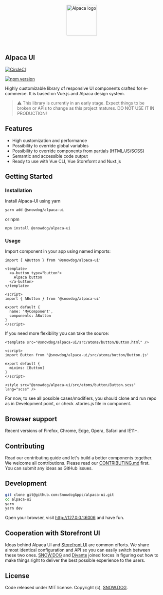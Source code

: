 <p align="center">
  <img src="https://alpaca-ui.now.sh/assets/icons/alpaca.svg" alt="Alpaca logo" height="100" />
</p>
<br/>


## Alpaca UI

[![CircleCI](https://circleci.com/gh/SnowdogApps/alpaca-ui/tree/develop.svg?style=svg)](https://circleci.com/gh/SnowdogApps/alpaca-ui/tree/develop)

[![npm version](https://badge.fury.io/js/%40snowdog%2Falpaca-ui.svg)](https://www.npmjs.com/package/@snowdog/alpaca-ui)

Highly customizable library of responsive UI components crafted for e-commerce. It is based on Vue.js and Alpaca design system.

> ⚠️ This library is currently in an early stage. Expect things to be broken or APIs to change as this project matures. DO NOT USE IT IN PRODUCTION!

## Features

- High customization and performance
- Possibility to override global variables
- Possibility to override components from partials (HTML/JS/SCSS)
- Semantic and accessible code output
- Ready to use with Vue CLI, Vue Storefornt and Nuxt.js


## Getting Started

### Installation 

Install Alpaca-UI using yarn
```bash
yarn add @snowdog/alpaca-ui
```

or npm
```bash
npm install @snowdog/alpaca-ui
```

### Usage

Import component in your app using named imports:

`import { AButton } from '@snowdog/alpaca-ui'`

```vue
<template>
  <a-button type="button">
    Alpaca button
  </a-button>
</template>

<script>
import { AButton } from '@snowdog/alpaca-ui'

export default {
  name: 'MyComponent',
  components: AButton
}
</script>
```

If you need more flexibility you can take the source:

```vue
<template src="@snowdog/alpaca-ui/src/atoms/button/Button.html" />

<script>
import Button from '@snowdog/alpaca-ui/src/atoms/button/Button.js'

export default {
  mixins: [Button]
}
</script>

<style src="@snowdog/alpaca-ui/src/atoms/button/Button.scss" lang="scss" /> 
```
For now, to see all possible cases/modifiers, you should clone and run repo as in Development point, or check .stories.js file in component.

## Browser support

Recent versions of Firefox, Chrome, Edge, Opera, Safari and IE11+.

## Contributing

Read our contributing guide and let's build a better components together.
We welcome all contributions. Please read our [CONTRIBUTING.md](https://github.com/SnowdogApps/alpaca-ui/blob/develop/CONTRIBUTING.md) first. You can submit any ideas as GitHub issues.

## Development

```bash
git clone git@github.com:SnowdogApps/alpaca-ui.git
cd alpaca-ui
yarn
yarn dev
```

Open your browser, visit http://127.0.0.1:6006 and have fun.

## Cooperation with Storefront UI

Ideas behind Alpaca UI and [Storefront UI](https://github.com/DivanteLtd/storefront-ui/) are common efforts. We share almost identical configuration and API so you can easily switch between these two ones. [SNOW.DOG](https://snow.dog) and [Divante](https://divante.co) joined forces in figuring out how to make things right to deliver the best possible experience to the users.

## License

Code released under MIT license.
Copyright (c), [SNOW.DOG](https://snow.dog).
